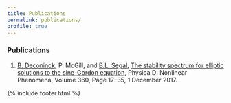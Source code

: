 ```yaml
---
title: Publications
permalink: publications/
profile: true
---
```


### Publications

1. [B. Deconinck](http://depts.washington.edu/bdecon/bernard/), P. McGill, and [B.L. Segal](https://bsegal.org/), [The stability spectrum for elliptic solutions to the sine-Gordon equation](http://dx.doi.org/10.1016/j.physd.2017.08.010), Physica D: Nonlinear Phenomena, Volume 360, Page 17–35, 1 December 2017.


{% include footer.html %}
